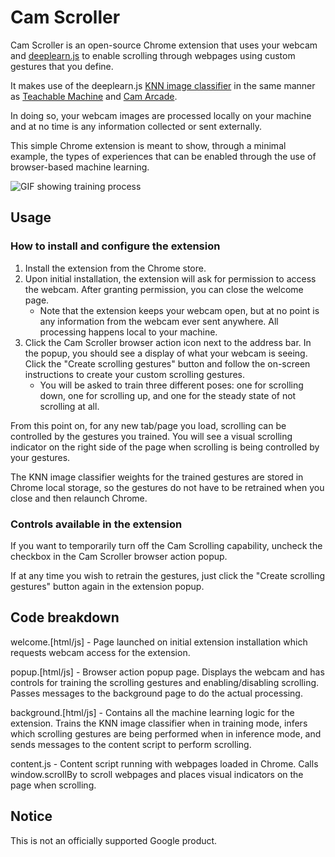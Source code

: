 # Cam Scroller

Cam Scroller is an open-source Chrome extension that uses your webcam and
[deeplearn.js](https://deeplearnjs.org) to enable scrolling through webpages
using custom gestures that you define.

It makes use of the deeplearn.js [KNN image classifier](https://github.com/PAIR-code/deeplearnjs/blob/master/models/knn_image_classifier/knn_image_classifier.ts)
in the same manner as [Teachable Machine](https://teachablemachine.withgoogle.com/)
and [Cam Arcade](https://deeplearnjs.org/demos/teachable_gaming/).

In doing so, your webcam images are processed locally on your machine and at no
time is any information collected or sent externally.

This simple Chrome extension is meant to show, through a minimal example, the
types of experiences that can be enabled through the use of browser-based
machine learning.

![GIF showing training process](https://gist.github.com/jameswex/d9506ffef04976e37d577e2907cac276/raw/38ef1cd3a60e0f3a4db56b93c87470a51c3eda45/CamScrollerTraining.gif)

## Usage

### How to install and configure the extension

1. Install the extension from the Chrome store.
1. Upon initial installation, the extension will ask for permission to access
the webcam. After granting permission, you can close the welcome page.
   * Note that the extension keeps your webcam open, but at no point is any
   information from the webcam ever sent anywhere. All processing happens local
   to your machine.
1. Click the Cam Scroller browser action icon next to the address bar. In the
popup, you should see a display of what your webcam is seeing. Click the "Create
scrolling gestures" button and follow the on-screen instructions to create your
custom scrolling gestures.
   * You will be asked to train three different poses: one for scrolling down,
   one for scrolling up, and one for the steady state of not scrolling at all.

From this point on, for any new tab/page you load, scrolling can be
controlled by the gestures you trained. You will see a visual scrolling
indicator on the right side of the page when scrolling is being controlled by
your gestures.

The KNN image classifier weights for the trained gestures are stored in
Chrome local storage, so the gestures do not have to be retrained when you
close and then relaunch Chrome.

### Controls available in the extension

If you want to temporarily turn off the Cam Scrolling capability,
uncheck the checkbox in the Cam Scroller browser action popup.

If at any time you wish to retrain the gestures, just click the "Create
scrolling gestures" button again in the extension popup.

## Code breakdown

welcome.[html/js] - Page launched on initial extension installation which
requests webcam access for the extension.

popup.[html/js] - Browser action popup page. Displays the webcam and has
controls for training the scrolling gestures and enabling/disabling scrolling.
Passes messages to the background page to do the actual processing.

background.[html/js] - Contains all the machine learning logic for the
extension. Trains the KNN image classifier when in training mode, infers which
scrolling gestures are being performed when in inference mode, and sends
messages to the content script to perform scrolling.

content.js - Content script running with webpages loaded in Chrome. Calls
window.scrollBy to scroll webpages and places visual indicators on the page when
scrolling.

## Notice

This is not an officially supported Google product.
